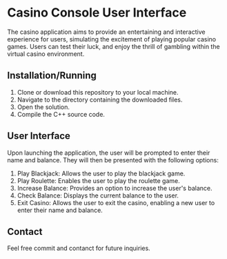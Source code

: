 <!DOCTYPE html>
<html>
<head>
</head>
<body>
  <h1>Casino Console User Interface</h1>
  <p>
  The casino application aims to provide an entertaining and interactive experience for users, simulating the excitement of playing popular casino games. Users can test their luck, and enjoy the     
  thrill of gambling within the virtual casino environment.</p>
  <h2>Installation/Running</h2>
  <ol>
    <li>Clone or download this repository to your local machine.</li>
    <li>Navigate to the directory containing the downloaded files.</li>
    <li>Open the solution.</li>
    <li>Compile the C++ source code.</li>
  </ol>
  
  <h2>User Interface</h2>
  <p>Upon launching the application, the user will be prompted to enter their name and balance. They will then be presented with the following options:</p>
  <ol>
    <li>Play Blackjack: Allows the user to play the blackjack game.</li>
    <li>Play Roulette: Enables the user to play the roulette game.</li>
    <li>Increase Balance: Provides an option to increase the user's balance.</li>
    <li>Check Balance: Displays the current balance to the user.</li>
    <li>Exit Casino: Allows the user to exit the casino, enabling a new user to enter their name and balance.</li>
  </ol>
  <h2>Contact</h2>
  <p>Feel free commit and contanct for future inquiries.</p>
</body>
</html>

